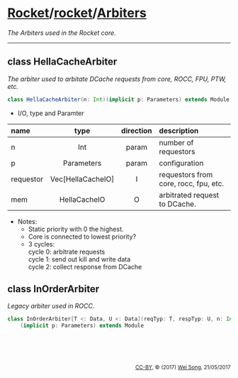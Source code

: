 [Rocket](../Readme.md)/[rocket](../rocket.md)/[Arbiters](https://github.com/freechipsproject/rocket-chip/blob/master/src/main/scala/rocket/Arbiter.scala)
========================
*The Arbiters used in the Rocket core.*

*****************

class HellaCacheArbiter
-------------------------
*The arbiter used to arbitate DCache requests from core, ROCC, FPU, PTW, etc.*

~~~scala
class HellaCacheArbiter(n: Int)(implicit p: Parameters) extends Module
~~~

+ I/O, type and Paramter

| name                   | type             | direction  | description                           |
| :---                   | :--:             | :--:       | :---                                  |
| n                      | Int              | param      | number of requestors                  |
| p                      | Parameters       | param      | configuration                         |
| requestor              | Vec[HellaCacheIO] | I         | requestors from core, rocc, fpu, etc. |
| mem                    | HellaCacheIO     | O          | arbitrated request to DCache.         |

+ Notes:
  + Static priority with 0 the highest.
  + Core is connected to lowest priority?
  + 3 cycles:<br>
    cycle 0: arbitrate requests<br>
    cycle 1: send out kill and write data<br>
    cycle 2: collect response from DCache

class InOrderArbiter
-------------------------
*Legacy arbiter used in ROCC.*

~~~scala
class InOrderArbiter[T <: Data, U <: Data](reqTyp: T, respTyp: U, n: Int)
    (implicit p: Parameters) extends Module
~~~


<br><br><br><p align="right"><sub>[CC-BY](https://creativecommons.org/licenses/by/3.0/), &copy; (2017) [Wei Song](mailto:wsong83@gmail.com), 21/05/2017</sub></p>
